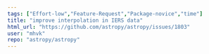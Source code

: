 ```yaml
---
tags: ["Effort-low","Feature-Request","Package-novice","time"]
title: "improve interpolation in IERS data"
html_url: "https://github.com/astropy/astropy/issues/1803"
user: "mhvk"
repo: "astropy/astropy"
---
```


